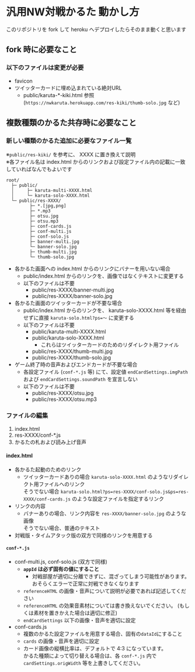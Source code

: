 # 汎用NW対戦かるた 動かし方

このリポジトリを fork して heroku へデプロイしたらそのまま動くと思います

## fork 時に必要なこと

### 以下のファイルは変更が必要
* favicon
* ツイッターカードに埋め込まれている絶対URL
  * public/karuta-*-kiki.html 参照  
   (`https://nwkaruta.herokuapp.com/res-kiki/thumb-solo.jpg` など)


## 複数種類のかるた共存時に必要なこと

### 新しい種類のかるた追加に必要なファイル一覧
※`public/res-kiki/` を参考に、 XXXX に置き換えて説明  
※各ファイル名は index.html からのリンクおよび設定ファイル内の記載に一致していればなんでもよいです

```
root/
  ├─ public/
  │     ├─ karuta-multi-XXXX.html
  │     └─ karuta-solo-XXXX.html
  └─ public/res-XXXX/
         ├─ *.[jpg,png]
         ├─ *.mp3
         ├─ otsu.jpg
         ├─ otsu.mp3
         ├─ conf-cards.js
         ├─ conf-multi.js
         ├─ conf-solo.js
         ├─ banner-multi.jpg
         └─ banner-solo.jpg
         ├─ thumb-multi.jpg
         └─ thumb-solo.jpg
```

* 各かるた画面への index.html からのリンクにバナーを用いない場合
  * public/index.html からのリンクを、画像ではなくテキストに変更する
  * 以下のファイルは不要
    * public/res-XXXX/banner-multi.jpg
    * public/res-XXXX/banner-solo.jpg
* 各かるた画面のツイッターカードが不要な場合
  * public/index.html からのリンクを、 karuta-solo-XXXX.html 等を経由せずに直接 `karuta-solo.html?ps=～` に変更する
  * 以下のファイルは不要
    * public/karuta-multi-XXXX.html
    * public/karuta-solo-XXXX.html
      * これらはツイッターカードのためのリダイレクト用ファイル
    * public/res-XXXX/thumb-multi.jpg
    * public/res-XXXX/thumb-solo.jpg
* ゲーム終了時の音声およびエンドカードが不要な場合
  * 各設定ファイル (`conf-*.js` 等) にて、設定値 `endCardSettings.imgPath` および `endCardSettings.soundPath` を宣言しない
  * 以下のファイルは不要
    * public/res-XXXX/otsu.jpg
    * public/res-XXXX/otsu.mp3


### ファイルの編集
1. index.html
1. res-XXXX/conf-*.js
1. かるたの札および読み上げ音声


#### index.html
* 各かるた起動のためのリンク
  * ツイッターカードありの場合 `karuta-solo-XXXX.html` のようなリダイレクト用ファイルへのリンク  
    そうでない場合 `karuta-solo.html?ps=res-XXXX/conf-solo.js&ps=res-XXXX/conf-cards.js` のような設定ファイルを指定するリンク
* リンクの内容
  * バナーありの場合、リンク内容を `res-XXXX/banner-solo.jpg` のような画像  
    そうでない場合、普通のテキスト
* 対戦版・タイムアタック版の双方で同様のリンクを用意する

#### `conf-*.js`
* conf-multi.js, conf-solo.js (双方で同様)
  * **`appId` は必ず固有の値にすること**
    * 対戦部屋が適切に分離できずに、混ざってしまう可能性があります。  
      おそらくエラーで正常に対戦できなくなります
  * `referenceHTML` の画像・音声について説明が必要であれば記述してください
  * `referenceHTML` の効果音素材については書き換えないでください。 (もしくは素材を置きかえた場合は適切に修正)
  * `endCardSettings` 以下の画像・音声を適切に設定
* conf-cards.js
  * 複数のかるた設定ファイルを用意する場合、固有の`dataId`にすること
  * `cards` の画像・音声を適切に設定
  * カード画像の縦横比率は、デフォルトで 4:3 になっています。  
    かるた種類によって切り替える場合は、各 `conf-*.js` 内で `cardSettings.origWidth` 等を上書きしてください。
